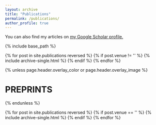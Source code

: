 ```yaml
---
layout: archive
title: "Publications"
permalink: /publications/
author_profile: true
---
```


You can also find my articles on <u><a href="https://scholar.google.com/citations?hl=en&user=YBZt0-AAAAAJ&view_op=list_works&authuser=3">my Google Scholar profile</a>.</u>


{% include base_path %}

{% for post in site.publications reversed %}
    {% if post.venue != '' %}
      {% include archive-single.html %}
    {% endif %}
{% endfor %}


{% unless page.header.overlay_color or page.header.overlay_image %}
  <h1 class="page__title">PREPRINTS</h1>
{% endunless %}

{% for post in site.publications reversed %}
    {% if post.venue == '' %}
      {% include archive-single.html %}
    {% endif %}
{% endfor %}

